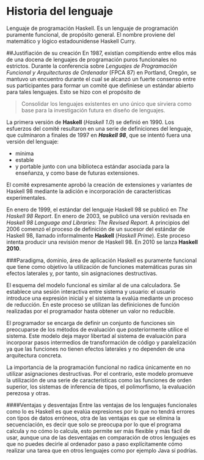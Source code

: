 # Historia del lenguaje
Lenguaje de programación Haskell. Es un lenguaje de programación puramente funcional, de propósito general. El nombre proviene del matemático y lógico estadounidense Haskell Curry.

##Justifiación de su creación
En 1987, existían compitiendo entre ellos más de una docena de lenguajes de programación puros funcionales no estrictos. Durante la conferencia sobre *Lenguajes de Programación Funcional y Arquitecturas de Ordenador* (FPCA 87) en Portland, Oregón, se mantuvo un encuentro durante el cual se alcanzó un fuerte consenso entre sus participantes para formar un comité que definiese un estándar abierto para tales lenguajes.
Esto se hizo con el propósito de

> Consolidar los lenguajes existentes en uno único que sirviera como base para la investigación futura en diseño de lenguajes.​

La primera versión de **Haskell** (*Haskell 1.0*) se definió en 1990. Los esfuerzos del comité resultaron en una serie de definiciones del lenguaje, que culminaron a finales de 1997 en **_Haskell 98_**, que se intentó fuera una versión del lenguaje:
- mínima
- estable
- y portable
junto con una biblioteca estándar asociada para la enseñanza, y como base de futuras extensiones.

El comité expresamente aprobó la creación de extensiones y variantes de Haskell 98 mediante la adición e incorporación de características experimentales.

En enero de 1999, el estándar del lenguaje Haskell 98 se publicó en *The Haskell 98 Report*. En enero de 2003, se publicó una versión revisada en *Haskell 98 Language and Libraries: The Revised Report*. A principios del 2006 comenzó el proceso de definición de un sucesor del estándar de Haskell 98, llamado informalmente **Haskell** (*Haskell Prime*). Este proceso intenta producir una revisión menor de Haskell 98. En 2010 se lanza **Haskell 2010**.

###Paradigma, dominio, área de aplicación
Haskell es puramente funcional que tiene como objetivo la utilización de funciones matemáticas puras sin efectos laterales y, por tanto, sin asignaciones destructivas.

El esquema del modelo funcional es similar al de una calculadora. Se establece una sesión interactiva entre sistema y usuario: el usuario introduce una expresión inicial y el sistema la evalúa mediante un proceso de reducción. En este proceso se utilizan las definiciones de función realizadas por el programador hasta obtener un valor no reducible.

El programador se encarga de definir un conjunto de funciones sin preocuparse de los métodos de evaluación que posteriormente utilice el sistema. Este modelo deja mayor libertad al sistema de evaluación para incorporar pasos intermedios de transformación de código y paralelización ya que las funciones no tienen efectos laterales y no dependen de una arquitectura concreta.

La importancia de la programación funcional no radica únicamente en no utilizar asignaciones destructivas. Por el contrario, este modelo promueve la utilización de una serie de características como las funciones de orden superior, los sistemas de inferencia de tipos, el polimorfismo, la evaluación perezosa y otras.

####Ventajas y desventajas
Entre las ventajas de los lenguajes funcionales como lo es Haskell es que evalúa expresiones por lo que no tendrá errores con tipos de datos erróneos, otra de las ventajas es que se elimina la secuenciación, es decir que solo se preocupa por lo que el programa calcula y no cómo lo calcula, esto permite ser más flexible y más fácil de usar, aunque una de las desventajas en comparación de otros lenguajes es que no puedes decirle al ordenador paso a paso explícitamente cómo realizar una tarea que en otros lenguajes como por ejemplo Java sí podrías.

